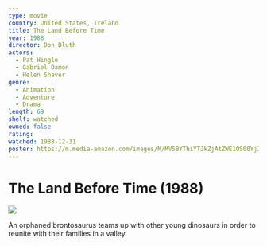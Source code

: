 ```yaml
---
type: movie
country: United States, Ireland
title: The Land Before Time
year: 1988
director: Don Bluth
actors:
  - Pat Hingle
  - Gabriel Damon
  - Helen Shaver
genre:
  - Animation
  - Adventure
  - Drama
length: 69
shelf: watched
owned: false
rating:
watched: 1988-12-31
poster: https://m.media-amazon.com/images/M/MV5BYThiYTJkZjAtZWE1OS00YjI3LWEyZjQtZWVmMmI3NjNkYTg4XkEyXkFqcGc@._V1_SX300.jpg
---
```


# The Land Before Time (1988)

![](https://m.media-amazon.com/images/M/MV5BYThiYTJkZjAtZWE1OS00YjI3LWEyZjQtZWVmMmI3NjNkYTg4XkEyXkFqcGc@._V1_SX300.jpg)

An orphaned brontosaurus teams up with other young dinosaurs in order to reunite with their families in a valley.